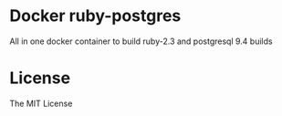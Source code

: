 # Docker ruby-postgres
All in one docker container to build ruby-2.3 and postgresql 9.4 builds

# License
The MIT License